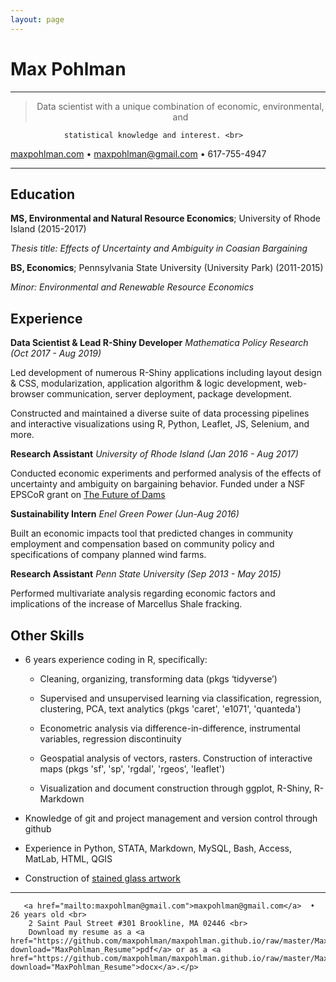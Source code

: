 ```yaml
---
layout: page
---
```

Max Pohlman
============

----

><p align="center">Data scientist with a unique combination of economic, environmental, and
  				statistical knowledge and interest. <br>
<a href="maxpohlman.com">maxpohlman.com</a>  •   <a href="mailto:maxpohlman@gmail.com">maxpohlman@gmail.com</a>  •  617-755-4947 </p>

----

Education
---------


**MS, Environmental and Natural Resource Economics**; University of Rhode Island (2015-2017)

*Thesis title: Effects of Uncertainty and Ambiguity in Coasian Bargaining*

**BS, Economics**; Pennsylvania State University (University Park) (2011-2015)

*Minor: Environmental and Renewable Resource Economics*

Experience
----------

**Data Scientist & Lead R-Shiny Developer**
*Mathematica Policy Research (Oct 2017 - Aug 2019)*

Led development of numerous R-Shiny applications including layout design & CSS, modularization, 
application algorithm & logic development, web-browser communication, server deployment, package development.

Constructed and maintained a diverse suite of data processing pipelines and interactive visualizations using
R, Python, Leaflet, JS, Selenium, and more. 

**Research Assistant**
*University of Rhode Island (Jan 2016 - Aug 2017)*

Conducted economic experiments and performed analysis of the effects of uncertainty
and ambiguity on bargaining behavior. Funded under a NSF EPSCoR grant on [The Future of Dams](https://nsf.gov/awardsearch/showAward?AWD_ID=1539071)

**Sustainability Intern**
*Enel Green Power (Jun-Aug 2016)*

Built an economic impacts tool that predicted changes in community employment
and compensation based on community policy and specifications of company planned wind farms.

**Research Assistant**
*Penn State University  (Sep 2013 - May 2015)*

Performed multivariate analysis regarding economic factors and implications of the increase
of Marcellus Shale fracking.

Other Skills
--------------------

* 6 years experience coding in R, specifically:

	* Cleaning, organizing, transforming data (pkgs ‘tidyverse’)

	* Supervised and unsupervised learning via classification, regression, clustering, PCA,
	text analytics (pkgs 'caret', 'e1071', 'quanteda')

	* Econometric analysis via difference-in-difference, instrumental variables, regression discontinuity

	* Geospatial analysis of vectors, rasters. Construction of interactive maps
	(pkgs 'sf', 'sp', 'rgdal', 'rgeos', 'leaflet')

	* Visualization and document construction through ggplot, R-Shiny, R-Markdown

* Knowledge of git and project management and version control through github

* Experience in Python, STATA, Markdown, MySQL, Bash, Access, MatLab, HTML, QGIS

* Construction of [stained glass artwork](http://www.maxpohlman.com/stainedglass)

----

><p align="center">
       <a href="mailto:maxpohlman@gmail.com">maxpohlman@gmail.com</a>  • 26 years old <br>
		2 Saint Paul Street #301 Brookline, MA 02446 <br>
		Download my resume as a <a href="https://github.com/maxpohlman/maxpohlman.github.io/raw/master/MaxPohlman_Resume.pdf" download="MaxPohlman_Resume">pdf</a> or as a <a href="https://github.com/maxpohlman/maxpohlman.github.io/raw/master/MaxPohlman_Resume.docx" download="MaxPohlman_Resume">docx</a>.</p>
